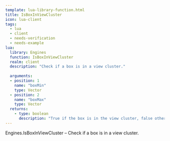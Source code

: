 ```yaml
---
template: lua-library-function.html
title: IsBoxInViewCluster
icon: lua-client
tags:
  - lua
  - client
  - needs-verification
  - needs-example
lua:
  library: Engines
  function: IsBoxInViewCluster
  realm: client
  description: "Check if a box is in a view cluster."
  
  arguments:
  - position: 1
    name: "boxMin"
    type: Vector
  - position: 2
    name: "boxMax"
    type: Vector
  returns:
    - type: boolean
      description: "True if the box is in the view cluster, false otherwise."
---
```


<div class="lua__search__keywords">
Engines.IsBoxInViewCluster &#x2013; Check if a box is in a view cluster.
</div>
